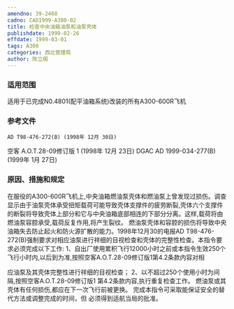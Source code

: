 ```yaml
---
amendno: 39-2468
cadno: CAD1999-A300-02
title: 检查中央油箱油泵和油泵壳体
publishdate: 1999-02-26
effdate: 1999-03-01
tags: A300
categories: 西北管理局
author: 陈立阁
---
```


### 适用范围 
适用于已完成N0.4801(配平油箱系统)改装的所有A300-600R飞机

### 参考文件
    AD T98-476-272(B) (1998年 12月 30日) 
空客 A.O.T.28-09修订版 1 (1998年 12月 23日) 
    DGAC AD 1999-034-277(B) (1999年 1月 27日) 

### 原因、措施和规定 
在服役的A300-600R飞机上,中央油箱燃油泵壳体和燃油泵上曾发现过损伤。调查显示由于油泵壳体承受扭矩载荷可能导致壳体支撑件的疲劳断裂,壳体六个支撑件的断裂将导致壳体上部分和它与中央油箱底部相连的下部分分离。这样,载荷将由燃油泵容腔承受,载荷反复作用,将产生裂纹。 
    燃油泵壳体和容腔的损伤将导致中央油箱失去防止起火和防火源扩散的能力。1998年12月30的电报AD T98-476-272(B)强制要求对相应油泵进行祥细的目视检查和壳体的完整性检查。本指令要求必须完成以下工作: 
    1、自出厂使用累积飞行12000小时之前或本指令生效250个飞行小时内,以后到为准,按照空客A.O.T.28-09修订版1第4.2条款内容对相
  
应油泵及其壳体完整性进行祥细的目视检查；     2、以不超过250个使用小时为间隔,按照空客A.O.T.28-09修订版1
第4.2条款内容,执行重复检查工作。     燃油泵或其壳体有任何损伤,都应在下一次飞行前被更换。     完成本指令可采取能保证安全的替代方法或调整完成的时间，但
必须得到适航当局的批准。
